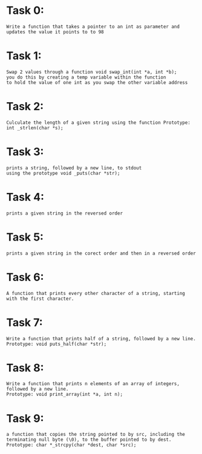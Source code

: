 # Task 0:
    Write a function that takes a pointer to an int as parameter and updates the value it points to to 98
# Task 1:
    Swap 2 values through a function void swap_int(int *a, int *b);
    you do this by creating a temp variable within the function
    to hold the value of one int as you swap the other variable address
# Task 2:
    Culculate the length of a given string using the function Prototype: int _strlen(char *s);
# Task 3:
    prints a string, followed by a new line, to stdout
    using the prototype void _puts(char *str);
# Task 4:
    prints a given string in the reversed order
# Task 5:
    prints a given string in the corect order and then in a reversed order
# Task 6:
    A function that prints every other character of a string, starting with the first character.
# Task 7:
    Write a function that prints half of a string, followed by a new line.
    Prototype: void puts_half(char *str);
# Task 8:
    Write a function that prints n elements of an array of integers, followed by a new line.
    Prototype: void print_array(int *a, int n);
# Task 9:
    a function that copies the string pointed to by src, including the terminating null byte (\0), to the buffer pointed to by dest.
    Prototype: char *_strcpy(char *dest, char *src);

